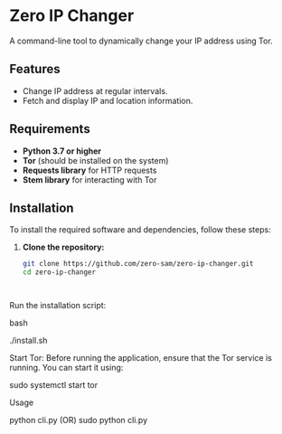 # Zero IP Changer

A command-line tool to dynamically change your IP address using Tor.

## Features

- Change IP address at regular intervals.
- Fetch and display IP and location information.

## Requirements

- **Python 3.7 or higher**
- **Tor** (should be installed on the system)
- **Requests library** for HTTP requests
- **Stem library** for interacting with Tor

## Installation

To install the required software and dependencies, follow these steps:

1. **Clone the repository:**
   ```bash
   git clone https://github.com/zero-sam/zero-ip-changer.git
   cd zero-ip-changer




Run the installation script:

bash

./install.sh


Start Tor: Before running the application, ensure that the Tor service is running. You can start it using:


sudo systemctl start tor

Usage

 python cli.py (OR)
 sudo python cli.py
